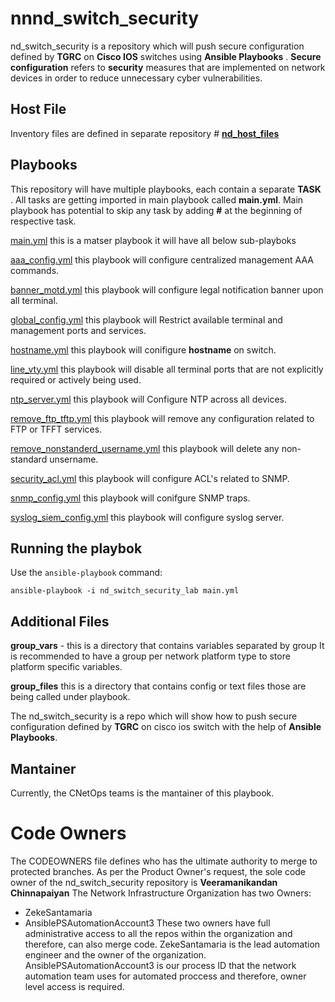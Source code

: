 # nnnd_switch_security
nd_switch_security is a repository which will push secure configuration defined by **TGRC** on **Cisco IOS** switches using  **Ansible Playbooks** . 
**Secure configuration** refers to **security** measures that are implemented on network devices in order to reduce unnecessary cyber vulnerabilities.

## Host File

Inventory files are defined in separate repository # **[nd_host_files](https://git.cglcloud.com/NetworkInfrastructure/nd_host_files)** 

## Playbooks

This repository will have multiple playbooks, each contain a separate **TASK** . 
All tasks are getting imported in main playbook called **main.yml**.
Main playbook has potential to skip any task by adding **#** at the beginning of respective task.

[main.yml](https://git.cglcloud.com/NetworkInfrastructure/nd_switch_security/blob/test/main.yml "main.yml") this is a matser playbook it will have all below sub-playboks

[aaa_config.yml](https://git.cglcloud.com/NetworkInfrastructure/nd_switch_security/blob/test/aaa_config.yml "aaa_config.yml") this playbook will configure centralized management AAA commands.

[banner_motd.yml](https://git.cglcloud.com/NetworkInfrastructure/nd_switch_security/blob/test/banner_motd.yml "banner_motd.yml") this playbook will configure legal notification banner upon all terminal.

[global_config.yml](https://git.cglcloud.com/NetworkInfrastructure/nd_switch_security/blob/test/global_config.yml "global_config.yml") this playbook will Restrict available terminal and management ports and services.

[hostname.yml](https://git.cglcloud.com/NetworkInfrastructure/nd_switch_security/blob/test/hostname.yml "hostname.yml") this playbook will conifigure **hostname** on switch.

[line_vty.yml](https://git.cglcloud.com/NetworkInfrastructure/nd_switch_security/blob/test/line_vty.yml "line_vty.yml") this playbook will disable all terminal ports that are not explicitly required or actively being used.

[ntp_server.yml](https://git.cglcloud.com/NetworkInfrastructure/nd_switch_security/blob/test/ntp_server.yml "ntp_server.yml") this playbook will Configure NTP across all devices.

[remove_ftp_tftp.yml](https://git.cglcloud.com/NetworkInfrastructure/nd_switch_security/blob/test/remove_ftp_tftp.yml "remove_ftp_tftp.yml") this playbook will remove any configuration related to FTP or TFFT services.

[remove_nonstanderd_username.yml](https://git.cglcloud.com/NetworkInfrastructure/nd_switch_security/blob/test/remove_nonstanderd_username.yml "remove_nonstanderd_username.yml") this playbook will delete any non-standard unsername.

[security_acl.yml](https://git.cglcloud.com/NetworkInfrastructure/nd_switch_security/blob/test/security_acl.yml "security_acl.yml") this playbook will configure ACL's related to SNMP.

[snmp_config.yml](https://git.cglcloud.com/NetworkInfrastructure/nd_switch_security/blob/test/snmp_config.yml "snmp_config.yml") this playbook will conifgure SNMP traps.

[syslog_siem_config.yml](https://git.cglcloud.com/NetworkInfrastructure/nd_switch_security/blob/test/syslog_siem_config.yml "syslog_siem_config.yml") this playbook will configure syslog server.

## Running the playbok

Use the `ansible-playbook` command:
```
ansible-playbook -i nd_switch_security_lab main.yml
```

## Additional Files

**group_vars** - this is a directory that contains variables separated by group  It is recommended to have a group per network platform type to store platform specific variables.

**group_files** this is a directory that contains config or text files those are being called under playbook.

The nd_switch_security is a repo which will show how to push secure configuration defined by **TGRC** on cisco ios switch with the help of  **Ansible Playbooks**.

## Mantainer

Currently, the CNetOps teams is the mantainer of this playbook.

# Code Owners

The CODEOWNERS file defines who has the ultimate authority to merge to protected branches.
As per the Product Owner's request, the sole code owner of the nd_switch_security repository is **Veeramanikandan Chinnapaiyan**
The Network Infrastructure Organization has two Owners:
* ZekeSantamaria
* AnsiblePSAutomationAccount3
These two owners have full administrative access to all the repos within the organization and therefore, can also merge code.
ZekeSantamaria is the lead automation engineer and the owner of the organization.
AnsiblePSAutomationAccount3 is our process ID that the network automation team uses for automated proccess and therefore, owner level access is required.